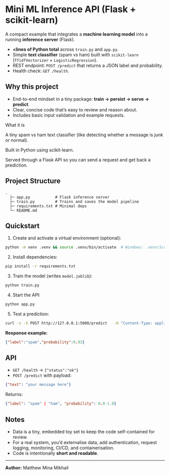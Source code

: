 # Mini ML Inference API (Flask + scikit-learn)

A compact example that integrates a **machine learning model** into a running **inference server** (Flask).
- **<lines of Python total** across `train.py` and `app.py`.
- Simple **text classifier** (spam vs ham) built with `scikit-learn` (`TfidfVectorizer` + `LogisticRegression`).
- REST endpoint: `POST /predict` that returns a JSON label and probability.
- Health check: `GET /health`.

## Why this project
- End-to-end mindset in a tiny package: **train → persist → serve → predict**.
- Clear, concise code that’s easy to review and reason about.
- Includes basic input validation and example requests.

What it is

A tiny spam vs ham text classifier (like detecting whether a message is junk or normal).

Built in Python using scikit-learn.

Served through a Flask API so you can send a request and get back a prediction.
## Project Structure
```
.
  ├─ app.py           # Flask inference server
  ├─ train.py         # Trains and saves the model pipeline
  ├─ requirements.txt # Minimal deps
  └─ README.md
```

## Quickstart
1) Create and activate a virtual environment (optional):
```bash
python -m venv .venv && source .venv/bin/activate  # Windows: .venv\Scripts\activate
```

2) Install dependencies:
```bash
pip install -r requirements.txt
```

3) Train the model (writes `model.joblib`):
```bash
python train.py
```

4) Start the API:
```bash
python app.py
```

5) Test a prediction:
```bash
curl -s -X POST http://127.0.0.1:5000/predict   -H "Content-Type: application/json"   -d '{"text": "WIN a free iPhone, click this link!"}'
```

**Response example:**
```json
{"label":"spam","probability":0.93}
```

## API
- `GET /health` → `{"status":"ok"}`
- `POST /predict` with payload:
```json
{"text": "your message here"}
```
Returns:
```json
{"label": "spam" | "ham", "probability": 0.0-1.0}
```

## Notes
- Data is a tiny, embedded toy set to keep the code self-contained for review.
- For a real system, you’d externalise data, add authentication, request logging, monitoring, CI/CD, and containerisation.
- Code is intentionally **short and readable**.

---

**Author:** Matthew Mina Mikhail
